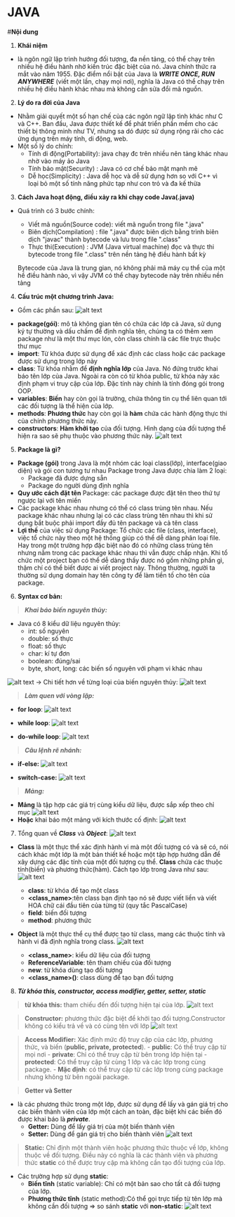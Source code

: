 # **JAVA**

#**Nội dung**
1. **Khái niệm**
- là ngôn ngữ lập trình hướng đối tượng, đa nền tảng, có thể chạy trên nhiều hệ điều hành nhờ kiến trúc đặc biệt của nó. Java chính thức ra mắt vào năm 1955. Đặc điểm nổi bật của Java là ***WRITE ONCE, RUN ANYWHERE*** (viết một lần, chạy mọi nơi), nghĩa là Java có thể chạy trên nhiều hệ điều hành khác nhau mà không cần sửa đổi mã nguồn.

2. **Lý do ra đời của Java**
- Nhằm giải quyết một số hạn chế của các ngôn ngữ lập tình khác như C và C++. Ban đầu, Java được thiết kế để phát triển phần mềm cho các thiết bị thông minh như TV, nhưng sa dó được sử dụng rộng rãi cho các ứng dụng trên máy tính, di động, web.
- Một số lý do chính:
  + Tính di động(Portability): java chạy đc trên nhiều nên tảng khác nhau nhờ vào máy ảo Java
  + Tính bảo mật(Security) : Java có cơ chế bảo mật mạnh mẽ
  + Dễ học(Simplicity) : Java dễ học và dễ sử dụng hơn so với C++ vì loại bỏ một số tính năng phức tạp như con trỏ và đa kế thừa

3. **Cách Java hoạt động, điều xảy ra khi chạy      code Java(.java)**
- Quá trình có 3 bước chính:
    + Viết mã nguồn(Source code): viết mã nguồn trong file ".java"
    + Biên dịch(Compilation) : file ".java" được biên dịch bằng trình biên dịch "javac" thành bytecode và lưu trong file ".class"
    + Thực thi(Execution) : JVM (Java virtual machine) đọc và thực thi bytecode trong file ".class" trên nền tảng hệ điều hành bất kỳ

  Bytecode của Java là trung gian, nó không phải mã máy cụ thể của một hề điều hành nào, vì vậy JVM có thể chạy bytecode này trên nhiều nền tảng

4. **Cấu trúc một chương trình Java:**
- Gồm các phần sau:
 ![alt text](image.png)

+ **package(gói)**: mô tả không gian tên có chứa các lớp cả Java, sử dụng ký tự thường và dấu chấm để định nghĩa tên, chúng ta có thêm xem package như là một thư mục lón, còn class chính là các file trực thuộc thư mục
+ **import**: Từ khóa được sử dụng để xác định các class hoặc các package được sử dụng trong lớp này
+ **class**: Từ khóa nhằm để **định nghĩa lớp** của Java. Nó đứng trước khai báo tên lớp của Java. Ngoài ra còn có từ khóa public, từ khóa này xác định phạm vi truy cập của lớp. Đặc tính này chính là tính đóng gói trong OOP.
+ **variables**: **Biến** hay còn gọi là trường, chứa thông tin cụ thể liên quan tới các đối tượng là thể hiện của lớp.
+ **methods**: **Phương thức** hay còn gọi là **hàm** chứa các hành động thực thi của chính phương thức này.
+ **constructors**: **Hàm khởi tạo** của đối tượng. Hình dạng của đối tượng thể hiện ra sao sẽ phụ thuộc vào phương thức này.
    ![alt text](image-1.png)

5. **Package là gì?** 
- **Package (gói)** trong Java là một nhóm các loại class(lớp), interface(giao diện) và gói con tương tư nhau Package trong Java được chia làm 2 loại:
    + Package đã được dựng sẵn
    + Package do người dùng định nghĩa
- **Quy ước cách đặt tên** Package: các package được đặt tên theo thứ tự ngược lại với tên miền
- Các package khác nhau nhưng có thể có class trùng tên nhau. Nếu package khác nhau nhưng lại có các class trùng tên nhau thì khi sử dụng bắt buộc phải import đầy đủ tên package và cả tên class
- **Lợi thế** của việc sử dụng Package: Tổ chức các file (class, interface), việc tổ chức này theo một hệ thống giúp có thể dễ dàng phân loại file. Hay trong một trường hợp đặc biệt nào đó có những class trùng tên nhưng nằm trong các package khác nhau thì vẫn được chấp nhận. Khi tổ chức một project bạn có thể dễ dàng thấy được nó gồm những phần gì, thậm chí có thể biết được ai viết project này. Thông thường, người ta thường sử dụng domain hay tên công ty để làm tiền tố cho tên của package.

6. **Syntax cơ bản:**
> ***Khai báo biến nguyên thủy:***
 - Java có 8 kiểu dữ liệu nguyên thủy:
    + int: số nguyên
    + double: số thực
    + float: số thực
    + char: kí tự đơn
    + boolean: đúng/sai
    + byte, short, long: các biến số nguyên với phạm vi khác nhau

![alt text](image-2.png)
-> Chi tiết hơn về từng loại của biến nguyên thủy:
![alt text](image-4.png)

> ***Làm quen với vòng lặp:***
 - **for loop**:
  ![alt text](image-5.png)

 - **while loop**:
 ![alt text](image-6.png)

 - **do-while loop**:
 ![alt text](image-7.png)

> ***Câu lệnh rẽ nhánh:***
 - **if-else:**
 ![alt text](image-8.png)

 - **switch-case:**
 ![alt text](image-9.png)

> ***Mảng:***
 - **Mảng** là tập hợp các giá trị cùng kiểu dữ liệu, được sắp xếp theo chỉ mục
  ![alt text](image-10.png)
 - **Hoặc** khai báo một mảng với kích thước cố định:
  ![alt text](image-11.png)  

7. Tổng quan về ***Class*** và ***Object***:
    ![alt text](image-12.png)

- **Class** là một thực thể xác định hành vi mà một đối tượng có và sẽ có, nói cách khác một lớp là một bản thiết kế hoặc một tập hợp hướng dẫn để xây dựng các đặc tính của một đối tượng cụ thể. **Class** chứa các thuộc tính(biến) và phương thức(hàm). Cách tạo lớp trong Java như sau:
     ![alt text](image-13.png)
    + **class**: từ khóa để tạo một class
    + **<class_name>**:tên class bạn định tạo nó sẽ được viết liền và viết HOA chữ cái đầu tiên của từng từ (quy tắc PascalCase)
    + **field**: biến đối tượng
    + **method**: phương thức

- **Object** là một thực thể cụ thể được tạo từ class, mang các thuộc tính và hành vi đã định nghĩa trong class.
      ![alt text](image-14.png)
    + **<class_name>**: kiểu dữ liệu của đối tượng
    + **ReferenceVariable**: tên tham chiếu của đối tượng
    + **new**: từ khóa dùng tạo đối tượng
    + **<class_name>()**: class dùng để tạo bạn đối tượng 

8. ***Từ khóa this, constructor, access modifier, getter, setter, static***
> **từ khóa this:** tham chiếu đến đối tượng hiện tại của lớp.
    ![alt text](image-15.png)

> **Constructor:** phương thức đặc biệt để khởi tạo đối tượng.Constructor không có kiểu trả về và có cùng tên với lớp
    ![alt text](image-16.png)

> **Access Modifier:** Xác định mức độ truy cập của các lớp, phương thức, và biến (**public, private, protected**).
    - **public**: Có thể truy cập từ mọi nơi
    - **private**: Chỉ có thể truy cập từ bên trong lớp hiện tại
    - **protected**: Có thể truy cập từ cùng 1 lớp và các lớp trong cùng package.
    - **Mặc định**: có thể truy cập từ các lớp trong cùng package nhưng không từ bên ngoài package.     

> **Getter và Setter**
 - là các phương thức trong một lớp, được sử dụng để lấy và gán giá trị cho các biến thành viên của lớp một cách an toàn, đặc biệt khi các biến đó được khai báo là ***private***.
    + **Getter:** Dùng để lấy giá trị của một biến thành viên
    + **Setter:** Dùng để gán giá trị cho biến thành viên
    ![alt text](image-17.png)

> **Static:** Chỉ định một thành viên hoặc phương thức thuộc về lớp, không thuộc về đối tượng. Điều này có nghĩa là các thành viên và phương thức **static** có thể được truy cập mà không cần tạo đối tượng của lớp.
- Các trường hợp sử dụng **static**:
  + **Biến tĩnh** (static variable): Chỉ có một bản sao cho tất cả đối tượng của lớp.
  + **Phương thức tĩnh** (static method):Có thể gọi trực tiếp từ tên lớp mà không cần đối tượng
=> so sánh **static** với **non-static**:
  ![alt text](image-18.png)
